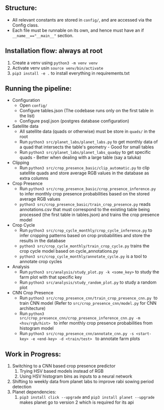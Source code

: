 Structure:
----------

- All relevant constants are stored in `config/`, and are accessed via the Config class.
- Each file must be runnable on its own, and hence must have an if `__name__=="__main__"` section.

Installation flow: always at root
---------------------------------

1. Create a venv using `python3 -m venv venv`
2. Activate venv usin `source venv/bin/activate`
3. `pip3 install -e .` to install everything in requirements.txt

Running the pipeline:
---------------------

- Configuration
  - Open `config/`
  - Configure tables.json (The codebase runs only on the first table in the list)
  - Configure psql.json (postgres database configuration)
- Satellite data
  - All satellite data (quads or otherwise) must be store in `quads/` in the root
  - Run `python3 src/planet_labs/planet_labs.py` to get monthly data of a quad that intersects the table's geometry - Good for small tables
  - Run `python3 src/planet_labs/planet_labs_quadpy` to get specific quads - Better when dealing with a large table (say a taluka)
- Clipping
  - Run `python3 src/crop_presence_basic/clip_automatic.py` to clip satellite quads and store average RGB values in the database as extra columns
- Crop Presence
  - Run `python3 src/crop_presence_basic/crop_presence_inference.py` to infer monthly crop presence probabilities based on the stored average RGB values
  - `python3 src/crop_presence_basic/train_crop_presence.py` reads annotations.csv that must correspond to the existing table being processed (the first table in tables.json) and trains the crop presence model
- Crop Cycle
  - Run `python3 src/crop_cycle_monthly/crop_cycle_inference.py` to infer cropping patterns based on crop probabilities and store the results in the database
  - `python3 src/crop_cycle_monthly/train_crop_cycle.py` trains the crop cycle model based on cycle_annotations.py
  - `python3 src/crop_cycle_monthly/annotate_cycle.py` is a tool to annotate crop cycles
- Analysis
  - Run `python3 src/analysis/study_plot.py -k <some_key>` to study the farm plot with that specific key
  - Run `python3 src/analysis/study_random_plot.py` to study a random plot
- CNN Crop Presence
  - Run `python3 src/crop_presence_cnn/train_crop_presence_cnn.py `to train CNN model (Refer to `src/crop_presence_cnn/model.py` for CNN architecture)
  - Run `python3 src/crop_presence_cnn/crop_presence_inference_cnn.py -m <hsv/rgb/hist> ` to infer monthly crop presence probabilities from histogram model
  - Run `python3 src/crop_presence_cnn/annotate_cnn.py -s <start-key> -e <end-key> -d <train/test> ` to annotate farm plots

Work in Progress:
-----------------

1. Switching to a CNN based crop presence predictor
   1. Trying HSV based models instead of RGB
   2. Using HSV histogram bins as inputs to a neural network
2. Shifting to weekly data from planet labs to improve rabi sowing period detection
3. Planet dependencies:
   1. `pip3 install click --upgrade` and `pip3 install planet --upgrade` makes planet go to version 2 which is required for its api

